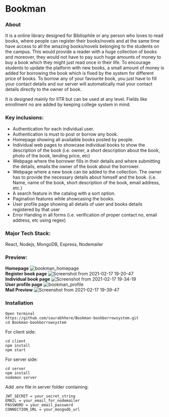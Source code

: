 # Bookman
### About
It is a online library designed for Bibliophile or any person who loves to read books, where people can register their books/novels and at the same time have access to all the amazing books/novels belonging to the students on the campus. This would provide a reader with a huge collection of books and moreover, they would not have to pay such huge amounts of money to buy a book which they might just read once in their life. To encourage students to update the platform with new books, a small amount of money is added for borrowing the book which is fixed by the system for different price of books.
To borrow any of your favourite book, you just have to fill your contact details and our server will automatically mail your contact details directly to the owner of book.

It is designed mainly for IITR but can be used at any level. Fields like enrollment no are added by keeping college system in mind.

### Key inclusions:
- Authentication for each individual user.
- Authentication is must to post or borrow any book.
- Homepage showing all availaible books posted by people.
- Individual web pages to showcase individual books to show the description of the book (i.e. owner, a short description about the book, photo of the book, lending price, etc)
- Webpage where the borrower fills in their details and where submitting the details, emails the owner of the book about the borrower.
- Webpage where a new book can be added to the collection. The owner has to provide the necessary details about himself and the book. (i.e. Name, name of the book, short description of the book, email address, etc.)
- A search feature in the catalog with a sort option.
- Pagination features while showcasing the books.
- User profile page showing all details of user and books details registered by that user
- Error Handing in all forms (i.e. verification of proper contact no, email address, etc using regex)


### Major Tech Stack:
React, Nodejs, MongoDB, Express, Nodemailer

### Preview:

**Homepage**
![bookman_homepage](https://user-images.githubusercontent.com/60233336/108219622-ec93bd80-715b-11eb-98f2-b9f16c0b94ba.png)
<br>
**Register book page**
![Screenshot from 2021-02-17 19-20-47](https://user-images.githubusercontent.com/60233336/108213780-696f6900-7155-11eb-812c-429842945e69.png)
<br>
**Individual book page**
![Screenshot from 2021-02-17 19-34-19](https://user-images.githubusercontent.com/60233336/108215295-2f9f6200-7157-11eb-90fb-c70acba52d5c.png)
<br>
**User profile page**
![bookman_profile](https://user-images.githubusercontent.com/60233336/108214994-d1727f00-7156-11eb-8fd5-ed27ffb95579.jpg)
<br>
**Mail Preview**
![Screenshot from 2021-02-17 19-39-47](https://user-images.githubusercontent.com/60233336/108215966-ebf92800-7157-11eb-97e2-66eaaa54cc9f.png)

### Installation

```
Open terminal
https://github.com/saurabhhere/Bookman-bookborrowsystem.git
cd Bookman-bookborrowsystem
```
For client side:
```
cd client
npm install
npm start
```
For server side:
```
cd server
npm install 
nodemon server
```
Add .env file in server folder containing:
```
JWT_SECRET = your_secret_string
EMAIL = your_email_for_nodemailer
PASSWORD = your_email_password
CONNECTION_URL = your_mongodb_url
```



